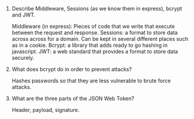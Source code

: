 <!-- Answers to the Short Answer Essay Questions go here -->

1.  Describe Middleware, Sessions (as we know them in express), bcrypt and JWT.

    Middleware (in express): Pieces of code that we write that execute between the request and response.
    Sessions: a format to store data across across for a domain. Can be kept in several different places such as in a cookie.
    Bcrypt: a library that adds ready to go hashing in javascript.
    JWT: a web standard that provides a format to store data securely.


2.  What does bcrypt do in order to prevent attacks?

    Hashes passwords so that they are less vulnerable to brute force attacks.

3.  What are the three parts of the JSON Web Token?

    Header, payload, signature.
